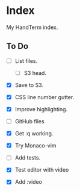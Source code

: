 # Index

My HandTerm index.

## To Do

* [ ] List files.
    * [ ] S3 head.
* [x] Save to S3.
* [x] CSS line number gutter.
* [x] Improve highlighting.
* [ ] GitHub files
* [x] Get :q working.
* [x] Try Monaco-vim
* [ ] Add tests.
* [x] Test editor with video
* [x] Add :video

